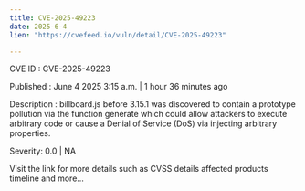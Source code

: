 ```yaml
---
title: CVE-2025-49223
date: 2025-6-4
lien: "https://cvefeed.io/vuln/detail/CVE-2025-49223"

---
```


CVE ID : CVE-2025-49223

Published :  June 4
2025
3:15 a.m. | 1 hour
36 minutes ago

Description : billboard.js before 3.15.1 was discovered to contain a prototype pollution via the function generate
which could allow attackers to execute arbitrary code or cause a Denial of Service (DoS) via injecting arbitrary properties.

Severity: 0.0 | NA

Visit the link for more details
such as CVSS details
affected products
timeline
and more...
